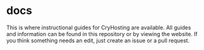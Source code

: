 # docs
This is where instructional guides for CryHosting are available. All guides and information can be found in this repository or by viewing the website. If you think something needs an edit, just create an issue or a pull request.
